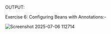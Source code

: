 OUTPUT:

Exercise 6: Configuring Beans with Annotations:-

![Screenshot 2025-07-06 112714](https://github.com/user-attachments/assets/8b0e1303-32f5-48b5-9393-af47ca599852)
